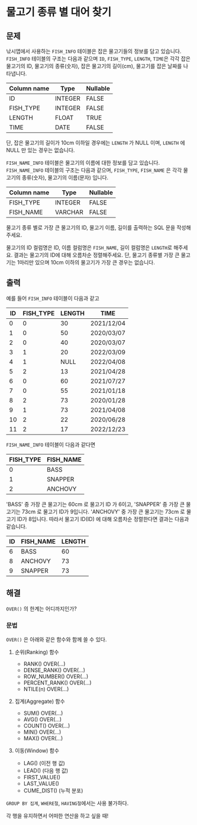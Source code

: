 # 물고기 종류 별 대어 찾기

## 문제

낚시앱에서 사용하는 `FISH_INFO` 테이블은 잡은 물고기들의 정보를 담고 있습니다. `FISH_INFO` 테이블의 구조는 다음과 같으며 `ID`, `FISH_TYPE`, `LENGTH`, `TIME`은 각각 잡은 물고기의 ID, 물고기의 종류(숫자), 잡은 물고기의 길이(cm), 물고기를 잡은 날짜를 나타냅니다.

|Column name	|Type	|Nullable|
|--|--|--|
|ID	|INTEGER	|FALSE|
|FISH_TYPE	|INTEGER	|FALSE|
|LENGTH	|FLOAT	|TRUE|
|TIME	|DATE	|FALSE|

단, 잡은 물고기의 길이가 10cm 이하일 경우에는 `LENGTH` 가 NULL 이며, `LENGTH` 에 NULL 만 있는 경우는 없습니다.

`FISH_NAME_INFO` 테이블은 물고기의 이름에 대한 정보를 담고 있습니다. `FISH_NAME_INFO` 테이블의 구조는 다음과 같으며, `FISH_TYPE`, `FISH_NAME` 은 각각 물고기의 종류(숫자), 물고기의 이름(문자) 입니다.

|Column name	|Type	|Nullable|
|--|--|--|
|FISH_TYPE	|INTEGER	|FALSE|
|FISH_NAME	|VARCHAR	|FALSE|

물고기 종류 별로 가장 큰 물고기의 ID, 물고기 이름, 길이를 출력하는 SQL 문을 작성해주세요.

물고기의 ID 컬럼명은 ID, 이름 컬럼명은 `FISH_NAME`, 길이 컬럼명은 `LENGTH`로 해주세요.
결과는 물고기의 ID에 대해 오름차순 정렬해주세요.
단, 물고기 종류별 가장 큰 물고기는 1마리만 있으며 10cm 이하의 물고기가 가장 큰 경우는 없습니다.

## 출력

예를 들어 `FISH_INFO` 테이블이 다음과 같고

|ID	|FISH_TYPE	|LENGTH	|TIME|
|--|--|--|--|
|0	|0	|30	|2021/12/04|
|1	|0	|50	|2020/03/07|
|2	|0	|40	|2020/03/07|
|3	|1	|20	|2022/03/09|
|4	|1	|NULL	|2022/04/08|
|5	|2	|13	|2021/04/28|
|6	|0	|60	|2021/07/27|
|7	|0	|55	|2021/01/18|
|8	|2	|73	|2020/01/28|
|9	|1	|73	|2021/04/08|
|10	|2	|22	|2020/06/28|
|11	|2	|17	|2022/12/23|

`FISH_NAME_INFO` 테이블이 다음과 같다면

|FISH_TYPE	|FISH_NAME|
|--|--|
|0	|BASS|
|1	|SNAPPER|
|2	|ANCHOVY|

'BASS' 중 가장 큰 물고기는 60cm 로 물고기 ID 가 6이고, 'SNAPPER' 중 가장 큰 물고기는 73cm 로 물고기 ID가 9입니다. 'ANCHOVY' 중 가장 큰 물고기는 73cm 로 물고기 ID가 8입니다. 따라서 물고기 ID(ID) 에 대해 오름차순 정렬한다면 결과는 다음과 같습니다.

|ID	|FISH_NAME	|LENGTH|
|--|--|--|
|6	|BASS	|60|
|8	|ANCHOVY	|73|
|9	|SNAPPER	|73|

## 해결
`OVER()` 의 한계는 어디까지인가?

### 문법

`OVER()` 은 아래와 같은 함수와 함께 쓸 수 있다.

1. 순위(Ranking) 함수
	* RANK() OVER(...)
	* DENSE_RANK() OVER(...)
	* ROW_NUMBER() OVER(...)
	* PERCENT_RANK() OVER(...)
	* NTILE(n) OVER(...)

2.  집계(Aggregate) 함수
	* SUM() OVER(...)
	* AVG() OVER(...)
	* COUNT() OVER(...)
	* MIN() OVER(...)
	* MAX() OVER(...)

3. 이동(Window) 함수
	* LAG() (이전 행 값)
	* LEAD() (다음 행 값)
	* FIRST_VALUE()
	* LAST_VALUE()
	* CUME_DIST() (누적 분포)

`GROUP BY 집계`, `WHERE절`, `HAVING절`에서는 사용 불가하다.

각 행을 유지하면서 어떠한 연산을 하고 싶을 때!